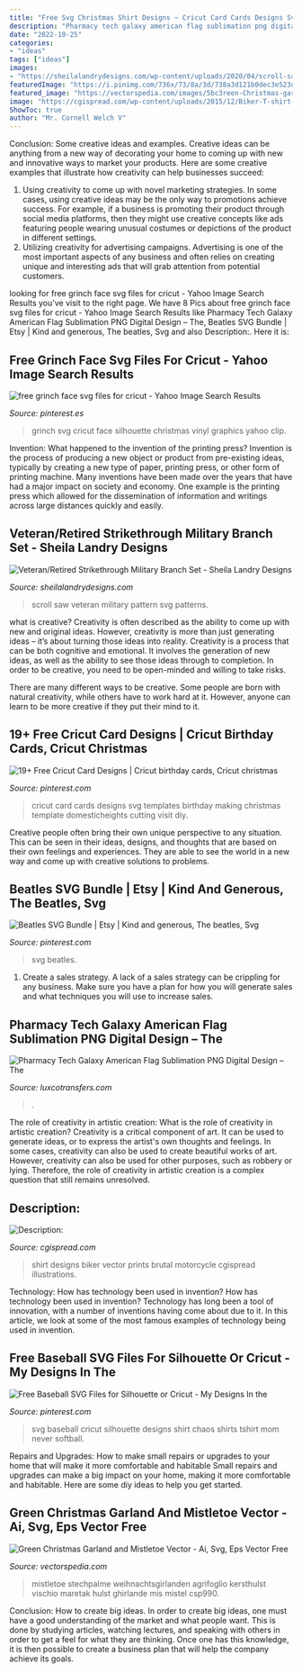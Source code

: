 ```yaml
---
title: "Free Svg Christmas Shirt Designs ~ Cricut Card Cards Designs Svg Templates Birthday Making Christmas Template Domesticheights Cutting Visit Diy"
description: "Pharmacy tech galaxy american flag sublimation png digital design – the"
date: "2022-10-25"
categories:
- "ideas"
tags: ["ideas"]
images:
- "https://sheilalandrydesigns.com/wp-content/uploads/2020/04/scroll-saw-miiltary-veteran-pattern.jpg"
featuredImage: "https://i.pinimg.com/736x/73/8a/3d/738a3d121b0dec3e523d67901d391074.jpg"
featured_image: "https://vectorspedia.com/images/5bc3reen-Christmas-garlands-of-holly-and-mistletoe.jpg"
image: "https://cgispread.com/wp-content/uploads/2015/12/Biker-T-shirt-print-design-1030x1030.jpg"
ShowToc: true
author: "Mr. Cornell Welch V"
---
```



Conclusion: Some creative ideas and examples.
Creative ideas can be anything from a new way of decorating your home to coming up with new and innovative ways to market your products. Here are some creative examples that illustrate how creativity can help businesses succeed:
1. Using creativity to come up with novel marketing strategies. In some cases, using creative ideas may be the only way to promotions achieve success. For example, if a business is promoting their product through social media platforms, then they might use creative concepts like ads featuring people wearing unusual costumes or depictions of the product in different settings.
2. Utilizing creativity for advertising campaigns. Advertising is one of the most important aspects of any business and often relies on creating unique and interesting ads that will grab attention from potential customers.

	

		
looking for free grinch face svg files for cricut - Yahoo Image Search Results you've visit to the right page. We have 8 Pics about free grinch face svg files for cricut - Yahoo Image Search Results like Pharmacy Tech Galaxy American Flag Sublimation PNG Digital Design – The, Beatles SVG Bundle | Etsy | Kind and generous, The beatles, Svg and also Description:. Here it is:
		
    
## Free Grinch Face Svg Files For Cricut - Yahoo Image Search Results

<img loading=lazy src="https://i.pinimg.com/736x/20/73/c8/2073c8089370926e3092cb18c4df5172.jpg" onerror="this.onerror=null;this.src='https://tse4.mm.bing.net/th?id=OIP.sRDFZxMRj81CnSPSA9YeBgHaKe&amp;pid=15.1';" alt="free grinch face svg files for cricut - Yahoo Image Search Results">

_Source: pinterest.es_

>grinch svg cricut face silhouette christmas vinyl graphics yahoo clip. 

	

Invention: What happened to the invention of the printing press?
Invention is the process of producing a new object or product from pre-existing ideas, typically by creating a new type of paper, printing press, or other form of printing machine. Many inventions have been made over the years that have had a major impact on society and economy. One example is the printing press which allowed for the dissemination of information and writings across large distances quickly and easily.

    
## Veteran/Retired Strikethrough Military Branch Set - Sheila Landry Designs

<img loading=lazy src="https://sheilalandrydesigns.com/wp-content/uploads/2020/04/scroll-saw-miiltary-veteran-pattern.jpg" onerror="this.onerror=null;this.src='https://tse2.mm.bing.net/th?id=OIP.J6UW2UVMKinBUbytEGFJygHaFj&amp;pid=15.1';" alt="Veteran/Retired Strikethrough Military Branch Set - Sheila Landry Designs">

_Source: sheilalandrydesigns.com_

>scroll saw veteran military pattern svg patterns. 

	

what is creative?
Creativity is often described as the ability to come up with new and original ideas. However, creativity is more than just generating ideas – it’s about turning those ideas into reality.
Creativity is a process that can be both cognitive and emotional. It involves the generation of new ideas, as well as the ability to see those ideas through to completion. In order to be creative, you need to be open-minded and willing to take risks.

There are many different ways to be creative. Some people are born with natural creativity, while others have to work hard at it. However, anyone can learn to be more creative if they put their mind to it.

    
## 19+ Free Cricut Card Designs | Cricut Birthday Cards, Cricut Christmas

<img loading=lazy src="https://i.pinimg.com/736x/73/8a/3d/738a3d121b0dec3e523d67901d391074.jpg" onerror="this.onerror=null;this.src='https://tse2.mm.bing.net/th?id=OIP.WxsOxohi9Ysg2kJCElvtfQHaLH&amp;pid=15.1';" alt="19+ Free Cricut Card Designs | Cricut birthday cards, Cricut christmas">

_Source: pinterest.com_

>cricut card cards designs svg templates birthday making christmas template domesticheights cutting visit diy. 

	

Creative people often bring their own unique perspective to any situation. This can be seen in their ideas, designs, and thoughts that are based on their own feelings and experiences. They are able to see the world in a new way and come up with creative solutions to problems.

    
## Beatles SVG Bundle | Etsy | Kind And Generous, The Beatles, Svg

<img loading=lazy src="https://i.pinimg.com/736x/75/63/a9/7563a90f45b7d28db2d9ce226e61f0c0.jpg" onerror="this.onerror=null;this.src='https://tse1.mm.bing.net/th?id=OIP.DK5Mi_dK0IFpo51MtYOTJAHaRf&amp;pid=15.1';" alt="Beatles SVG Bundle | Etsy | Kind and generous, The beatles, Svg">

_Source: pinterest.com_

>svg beatles. 

	

1. Create a sales strategy. A lack of a sales strategy can be crippling for any business. Make sure you have a plan for how you will generate sales and what techniques you will use to increase sales.

    
## Pharmacy Tech Galaxy American Flag Sublimation PNG Digital Design – The

<img loading=lazy src="http://cdn.shopify.com/s/files/1/1632/2597/products/Capture_fde61372-1356-4bb3-bfb4-6133b1b7753a_1200x1200.png?v=1585724968" onerror="this.onerror=null;this.src='https://tse4.mm.bing.net/th?id=OIP.D3CJVaGZJTrUhFRYtEi8tAHaG6&amp;pid=15.1';" alt="Pharmacy Tech Galaxy American Flag Sublimation PNG Digital Design – The">

_Source: luxcotransfers.com_

>. 

	

The role of creativity in artistic creation: What is the role of creativity in artistic creation?
Creativity is a critical component of art. It can be used to generate ideas, or to express the artist's own thoughts and feelings. In some cases, creativity can also be used to create beautiful works of art. However, creativity can also be used for other purposes, such as robbery or lying. Therefore, the role of creativity in artistic creation is a complex question that still remains unresolved.

    
## Description:

<img loading=lazy src="https://cgispread.com/wp-content/uploads/2015/12/Biker-T-shirt-print-design-1030x1030.jpg" onerror="this.onerror=null;this.src='https://tse1.mm.bing.net/th?id=OIP.SyiVlGeBdSXONp-EQgQFVAHaHa&amp;pid=15.1';" alt="Description:">

_Source: cgispread.com_

>shirt designs biker vector prints brutal motorcycle cgispread illustrations. 

	

Technology: How has technology been used in invention?
How has technology been used in invention? Technology has long been a tool of innovation, with a number of inventions having come about due to it. In this article, we look at some of the most famous examples of technology being used in invention.

    
## Free Baseball SVG Files For Silhouette Or Cricut - My Designs In The

<img loading=lazy src="https://i.pinimg.com/736x/54/53/07/5453071478363b7cf233cd20b374e86d.jpg" onerror="this.onerror=null;this.src='https://tse2.mm.bing.net/th?id=OIP.GXBxDJLieU7BCNSC2Co-EwHaHa&amp;pid=15.1';" alt="Free Baseball SVG Files for Silhouette or Cricut - My Designs In the">

_Source: pinterest.com_

>svg baseball cricut silhouette designs shirt chaos shirts tshirt mom never softball. 

	

Repairs and Upgrades: How to make small repairs or upgrades to your home that will make it more comfortable and habitable
Small repairs and upgrades can make a big impact on your home, making it more comfortable and habitable. Here are some diy ideas to help you get started.

    
## Green Christmas Garland And Mistletoe Vector - Ai, Svg, Eps Vector Free

<img loading=lazy src="https://vectorspedia.com/images/5bc3reen-Christmas-garlands-of-holly-and-mistletoe.jpg" onerror="this.onerror=null;this.src='https://tse2.mm.bing.net/th?id=OIP.hLipFfo2cXh39PLoAmo5zwHaK0&amp;pid=15.1';" alt="Green Christmas Garland and Mistletoe Vector - Ai, Svg, Eps Vector Free">

_Source: vectorspedia.com_

>mistletoe stechpalme weihnachtsgirlanden agrifoglio kersthulst vischio maretak hulst ghirlande mis mistel csp990. 

	

Conclusion: How to create big ideas.
In order to create big ideas, one must have a good understanding of the market and what people want. This is done by studying articles, watching lectures, and speaking with others in order to get a feel for what they are thinking. Once one has this knowledge, it is then possible to create a business plan that will help the company achieve its goals.

